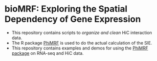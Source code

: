 # bioMRF: Exploring the Spatial Dependency of Gene Expression

- This repository contains scripts to *organize and clean* HiC interaction data.
- The R package [PhiMRF](https://github.com/ashleyzhou972/PhiMRF) is used to do the actual calculation of the SIE. 
- This repository contains examples and demos for using the [PhiMRF package](https://github.com/ashleyzhou972/PhiMRF) on RNA-seq and HiC data.
